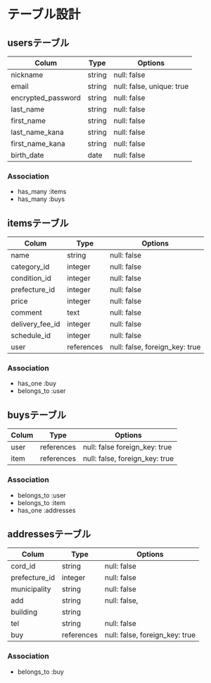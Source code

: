 # テーブル設計

## usersテーブル

| Colum               | Type   | Options                   |
|---------------------|--------|---------------------------|
| nickname            | string | null: false               |
| email               | string | null: false, unique: true |
| encrypted_password  | string | null: false               |
| last_name           | string | null: false               |
| first_name          | string | null: false               |
| last_name_kana      | string | null: false               |
| first_name_kana     | string | null: false               |
| birth_date          | date   | null: false               |

### Association

- has_many :items
- has_many :buys

## itemsテーブル

| Colum           | Type       | Options                        |
|-----------------|------------|--------------------------------|
| name            | string     | null: false                    |
| category_id     | integer    | null: false                    |
| condition_id    | integer    | null: false                    |
| prefecture_id   | integer    | null: false                    |
| price           | integer    | null: false                    |
| comment         | text       | null: false                    |
| delivery_fee_id | integer    | null: false                    |
| schedule_id     | integer    | null: false                    |
| user            | references | null: false, foreign_key: true |


### Association

- has_one :buy
- belongs_to :user

## buysテーブル

| Colum     | Type       | Options                        |
|-----------|------------|--------------------------------|
| user      | references | null: false  foreign_key: true |
| item      | references | null: false, foreign_key: true |

### Association

- belongs_to :user
- belongs_to :item
- has_one :addresses

## addressesテーブル

| Colum           | Type       | Options                        |
|-----------------|------------|--------------------------------|
| cord_id         | string     | null: false                    |
| prefecture_id   | integer    | null: false                    |
| municipality    | string     | null: false                    |
| add             | string     | null: false,                   |
| building        | string     |                                |
| tel             | string     | null: false                    |
| buy             | references | null: false, foreign_key: true |

### Association

- belongs_to :buy